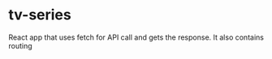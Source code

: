 # tv-series
React app that uses fetch for API call and gets the response. It also contains routing 
